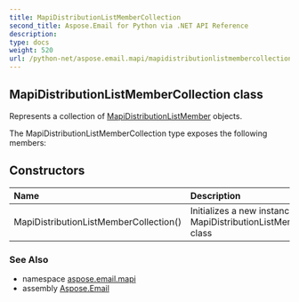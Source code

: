 ```yaml
---
title: MapiDistributionListMemberCollection
second_title: Aspose.Email for Python via .NET API Reference
description: 
type: docs
weight: 520
url: /python-net/aspose.email.mapi/mapidistributionlistmembercollection/
---
```


## MapiDistributionListMemberCollection class

Represents a collection of [MapiDistributionListMember](/email/python-net/aspose.email.mapi/mapidistributionlistmember/) objects.

The MapiDistributionListMemberCollection type exposes the following members:
## Constructors
| Name | Description |
| :- | :- |
|MapiDistributionListMemberCollection()|Initializes a new instance of the MapiDistributionListMemberCollection class|

### See Also

* namespace [aspose.email.mapi](/email/python-net/aspose.email.mapi/)
* assembly [Aspose.Email](/email/python-net/)

